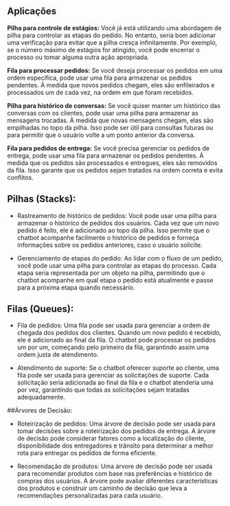 
## Aplicações 
**Pilha para controle de estágios:** Você já está utilizando uma abordagem de pilha para controlar as etapas do pedido. No entanto, seria bom adicionar uma verificação para evitar que a pilha cresça infinitamente. Por exemplo, se o número máximo de estágios for atingido, você pode encerrar o processo ou tomar alguma outra ação apropriada.

**Fila para processar pedidos:** Se você deseja processar os pedidos em uma ordem específica, pode usar uma fila para armazenar os pedidos pendentes. À medida que novos pedidos chegam, eles são enfileirados e processados um de cada vez, na ordem em que foram recebidos.

**Pilha para histórico de conversas:** Se você quiser manter um histórico das conversas com os clientes, pode usar uma pilha para armazenar as mensagens trocadas. À medida que novas mensagens chegam, elas são empilhadas no topo da pilha. Isso pode ser útil para consultas futuras ou para permitir que o usuário volte a um ponto anterior da conversa.

**Fila para pedidos de entrega:** Se você precisa gerenciar os pedidos de entrega, pode usar uma fila para armazenar os pedidos pendentes. À medida que os pedidos são processados e entregues, eles são removidos da fila. Isso garante que os pedidos sejam tratados na ordem correta e evita conflitos.

## Pilhas (Stacks):

- Rastreamento de histórico de pedidos: Você pode usar uma pilha para armazenar o histórico de pedidos dos usuários. Cada vez que um novo pedido é feito, ele é adicionado ao topo da pilha. Isso permite que o chatbot acompanhe facilmente o histórico de pedidos e forneça informações sobre os pedidos anteriores, caso o usuário solicite.

- Gerenciamento de etapas do pedido: Ao lidar com o fluxo de um pedido, você pode usar uma pilha para controlar as etapas do processo. Cada etapa seria representada por um objeto na pilha, permitindo que o chatbot acompanhe em qual etapa o pedido está atualmente e passe para a próxima etapa quando necessário.

## Filas (Queues):

- Fila de pedidos: Uma fila pode ser usada para gerenciar a ordem de chegada dos pedidos dos clientes. Quando um novo pedido é recebido, ele é adicionado ao final da fila. O chatbot pode processar os pedidos um por um, começando pelo primeiro da fila, garantindo assim uma ordem justa de atendimento.

- Atendimento de suporte: Se o chatbot oferecer suporte ao cliente, uma fila pode ser usada para gerenciar as solicitações de suporte. Cada solicitação seria adicionada ao final da fila e o chatbot atenderia uma por vez, garantindo que todas as solicitações sejam tratadas adequadamente.

##Árvores de Decisão:

- Roteirização de pedidos: Uma árvore de decisão pode ser usada para tomar decisões sobre a roteirização dos pedidos de entrega. A árvore de decisão pode considerar fatores como a localização do cliente, disponibilidade dos entregadores e trânsito para determinar a melhor rota para entregar os pedidos de forma eficiente.

- Recomendação de produtos: Uma árvore de decisão pode ser usada para recomendar produtos com base nas preferências e histórico de compras dos usuários. A árvore pode avaliar diferentes características dos produtos e construir um caminho de decisão que leva a recomendações personalizadas para cada usuário.
